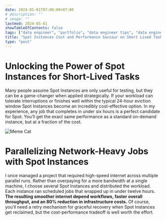 ```yaml
---
date: 2024-05-01T07:00:00+07:00
# description: ""
# image: ""
lastmod: 2024-05-01
showTableOfContents: false
tags: ["data engineer", "portfolio", "data engineer tips", "data engineer story", "blog"]
title: "Spot Instances Cost and Performance Saviour on Short Lived Task"
type: "post"
---
```


# Unlocking the Power of Spot Instances for Short-Lived Tasks 

Many people assume Spot Instances are only useful for testing, but they can be a game-changer when applied strategically. If your workload can tolerate interruptions or finishes well within the typical 24-hour eviction window Spot Instances become an incredibly cost-effective option. In my experience, any job that completes in under six hours is a perfect candidate for Spot. You’ll get the exact same performance as a standard on-demand instance, but at a fraction of the cost.

![Meme Cat](https://media4.giphy.com/media/v1.Y2lkPTc5MGI3NjExYXdoNWpqeXlwcTJndGc5MjdmMHpudGxlc3Q5bnIzanRhZXliOHdxZSZlcD12MV9pbnRlcm5hbF9naWZfYnlfaWQmY3Q9Zw/26gsuvEUdLTwn0lNu/giphy.gif)

# Parallelizing Network-Heavy Jobs with Spot Instances

I once managed a project that required high-speed internet across multiple parallel runs. Rather than overpaying for a more bandwidth at a single machine, I choose several Spot Instances and distributed the workload. Each instance ran scheduled jobs that wrapped up in under twelve hours. **The resulting smoother internet depend workflows, faster overall throughput, and an 80% reduction in infrastructure costs.** Of course, you’ll need a retry mechanism for graceful recovery when Spot Instances get reclaimed, but the cost-performance tradeoff is well worth the effort.
